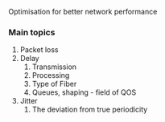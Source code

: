 Optimisation for better network performance

### Main topics
1) Packet loss
2) Delay
	1) Transmission
	2) Processing
	3) Type of Fiber
	4) Queues, shaping - field of QOS
3) Jitter
	1) The deviation from true periodicity

